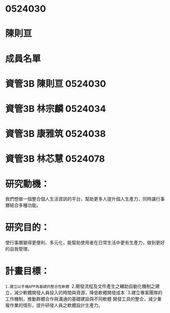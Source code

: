# 0524030
# 陳則亘
# 成員名單
# 資管3B 陳則亘 0524030
# 資管3B 林宗麟 0524034
# 資管3B 康雅筑 0524038
# 資管3B 林芯慧 0524078
# 研究動機：
我們想做一個整合個人生活資訊的平台，幫助更多人提升個人生產力，同時讓行事曆結合多種功能。
# 研究目的：
使行事曆變得更便利、多元化，能幫助使用者在日常生活中更有生產力，做到更好的自我管理。
# 計畫目標：
`1.建立以手機APP為基礎的整合性軟體
`2.開發流程及文件產生之輔助自動化機制之建立，減少軟體開發人員投入的時間與資源，降低軟體開發成本
`3.建立專案團隊的工作機制，推動群體合作與溝通的基礎建設與不同軟體 開發工具的整合，減少重複作業的情形，提升研發人員之軟體設計生產力。
